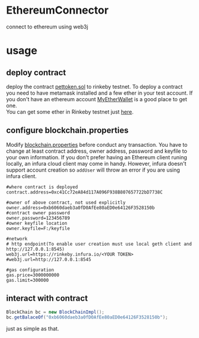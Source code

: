 # EthereumConnector
connect to ethereum using web3j

# usage
## deploy contract
deploy  the contract [pettoken.sol](https://github.com/gunslingeratlarge/EthereumConnector/blob/master/src/main/resources/petoken.sol) to rinkeby testnet. To deploy a contract you need to have metamask installed and a few ether in your test account. If you don't have an ethereum account [MyEtherWallet](https://MyEtherWallet.com) is a good place to get one.  
You can get some ether in Rinkeby testnet just [here](https://www.rinkeby.io/#faucet).  
## configure blockchain.properties
Modify [blockchain.properties](https://github.com/gunslingeratlarge/EthereumConnector/blob/master/src/main/resources/blockchain.properties) before conduct any transaction. You have to change at least contract address, owner address, password and keyfile to your own information. If you don't prefer having an Ethereum client runing locally, an infura cloud client may come in handy. However, infura doesn't support account creation so `addUser` will throw an error if you are using infura client.
``` 
#where contract is deployed
contract.address=0xc41Cc72eA84d117A096F938B807657722bD7738C

#owner of above contract, not used explicitly
owner.address=0xb6060daeb3a0fD0AfEe80aED0e64126F3528150b
#contract owner password
owner.password=123456789
#owner keyfile location
owner.keyfile=F:/keyfile

#network
# http endpoint(To enable user creation must use local geth client and http://127.0.0.1:8545)
web3j.url=https://rinkeby.infura.io/<YOUR TOKEN>
#web3j.url=http://127.0.0.1:8545

#gas configuration
gas.price=3000000000
gas.limit=300000
```
## interact with contract
``` java
BlockChain bc = new BlockChainImpl();
bc.getBalaceOf("0xb6060daeb3a0fD0AfEe80aED0e64126F3528150b");
```
just as simple as that.  

